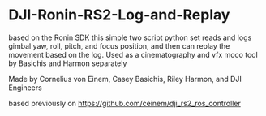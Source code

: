 # DJI-Ronin-RS2-Log-and-Replay
based on the Ronin SDK this simple two script python set reads and logs gimbal yaw, roll, pitch, and focus position, and then can replay the movement based on the log. Used as a cinematography and vfx moco tool by Basichis and Harmon separately

Made by Cornelius von Einem, Casey Basichis, Riley Harmon, and DJI Engineers 

based previously on https://github.com/ceinem/dji_rs2_ros_controller
